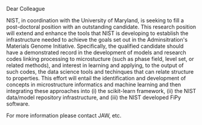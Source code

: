 Dear Colleague

NIST, in coordination with the University of Maryland, is seeking to fill a post-doctoral position with an outstanding candidate.  This research position will extend and enhance the tools that NIST is developing to establish the infrastructure needed to achieve the goals set out in the Adminsitration's Materials Genome Initiative.  Specifically,  the qualified candidate should have a demonstrated record in the development of models and research codes linking processing to microstucture (such as phase field, level set, or related methods), and interest in learning and applying, to the output of such codes, the data science tools and techinques that can relate structure to properties.  This effort  will entail the identification and development of concepts in microstructure informatics and machine learning  and  then integrating these approaches into (i) the scikit-learn framework,  (ii) the NIST data/model repository infrastructure, and (iii) the NIST developed FiPy software.  

For more information please contact JAW, etc.


